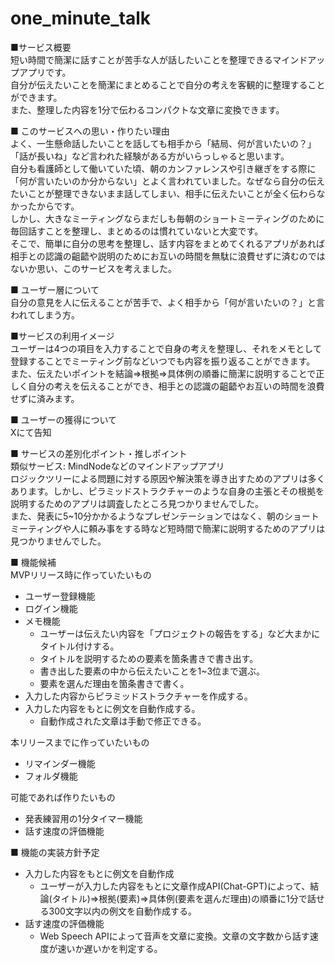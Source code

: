 # one_minute_talk
■サービス概要  
短い時間で簡潔に話すことが苦手な人が話したいことを整理できるマインドアップアプリです。  
自分が伝えたいことを簡潔にまとめることで自分の考えを客観的に整理することができます。  
また、整理した内容を1分で伝わるコンパクトな文章に変換できます。

■ このサービスへの思い・作りたい理由  
よく、一生懸命話したいことを話しても相手から「結局、何が言いたいの？」「話が長いね」など言われた経験がある方がいらっしゃると思います。  
自分も看護師として働いていた頃、朝のカンファレンスや引き継ぎをする際に「何が言いたいのか分からない」とよく言われていました。なぜなら自分の伝えたいことが整理できないまま話してしまい、相手に伝えたいことが全く伝わらなかったからです。  
しかし、大きなミーティングならまだしも毎朝のショートミーティングのために毎回話すことを整理し、まとめるのは慣れていないと大変です。  
そこで、簡単に自分の思考を整理し、話す内容をまとめてくれるアプリがあれば相手との認識の齟齬や説明のためにお互いの時間を無駄に浪費せずに済むのではないか思い、このサービスを考えました。

■ ユーザー層について  
自分の意見を人に伝えることが苦手で、よく相手から「何が言いたいの？」と言われてしまう方。

■サービスの利用イメージ  
ユーザーは4つの項目を入力することで自身の考えを整理し、それをメモとして登録することでミーティング前などいつでも内容を振り返ることができます。  
また、伝えたいポイントを結論⇒根拠⇒具体例の順番に簡潔に説明することで正しく自分の考えを伝えることができ、相手との認識の齟齬やお互いの時間を浪費せずに済みます。

■ ユーザーの獲得について  
Xにて告知

■ サービスの差別化ポイント・推しポイント  
類似サービス: MindNodeなどのマインドアップアプリ  
ロジックツリーによる問題に対する原因や解決策を導き出すためのアプリは多くあります。しかし、ピラミッドストラクチャーのような自身の主張とその根拠を説明するためのアプリは調査したところ見つかりませんでした。  
また、発表に5~10分かかるようなプレゼンテーションではなく、朝のショートミーティングや人に頼み事をする時など短時間で簡潔に説明するためのアプリは見つかりませんでした。

■ 機能候補  
MVPリリース時に作っていたいもの  
- ユーザー登録機能
- ログイン機能
- メモ機能
	- ユーザーは伝えたい内容を「プロジェクトの報告をする」など大まかにタイトル付けする。
	- タイトルを説明するための要素を箇条書きで書き出す。
	- 書き出した要素の中から伝えたいことを1~3位まで選ぶ。
	- 要素を選んだ理由を箇条書きで書く。
- 入力した内容からピラミッドストラクチャーを作成する。
- 入力した内容をもとに例文を自動作成する。
	- 自動作成された文章は手動で修正できる。

本リリースまでに作っていたいもの  
- リマインダー機能
- フォルダ機能

可能であれば作りたいもの  
- 発表練習用の1分タイマー機能
- 話す速度の評価機能

■ 機能の実装方針予定  
- 入力した内容をもとに例文を自動作成
	- ユーザーが入力した内容をもとに文章作成API(Chat-GPT)によって、結論(タイトル)⇒根拠(要素)⇒具体例(要素を選んだ理由)の順番に1分で話せる300文字以内の例文を自動作成する。
- 話す速度の評価機能
	- Web Speech APIによって音声を文章に変換。文章の文字数から話す速度が速いか遅いかを判定する。
